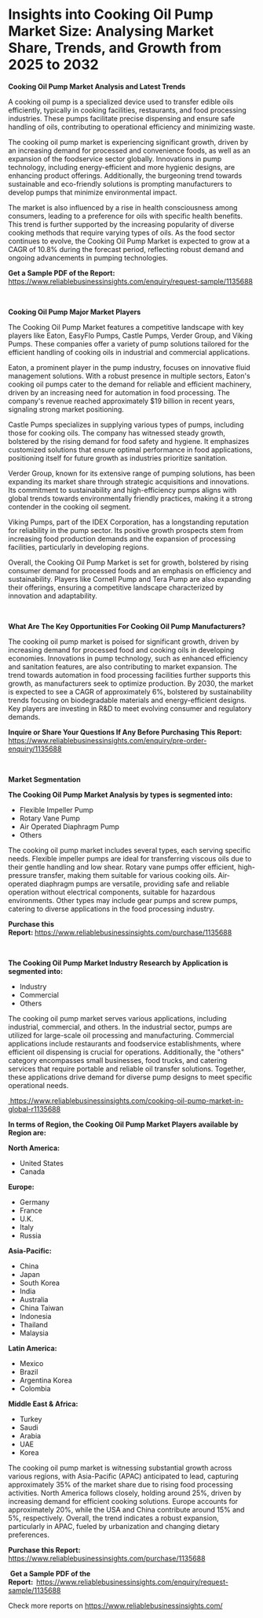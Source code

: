 <p><h1>Insights into Cooking Oil Pump Market Size: Analysing Market Share, Trends, and Growth from 2025 to 2032</h1></p><p><strong>Cooking Oil Pump Market Analysis and Latest Trends</strong></p>
<p><p>A cooking oil pump is a specialized device used to transfer edible oils efficiently, typically in cooking facilities, restaurants, and food processing industries. These pumps facilitate precise dispensing and ensure safe handling of oils, contributing to operational efficiency and minimizing waste. </p><p>The cooking oil pump market is experiencing significant growth, driven by an increasing demand for processed and convenience foods, as well as an expansion of the foodservice sector globally. Innovations in pump technology, including energy-efficient and more hygienic designs, are enhancing product offerings. Additionally, the burgeoning trend towards sustainable and eco-friendly solutions is prompting manufacturers to develop pumps that minimize environmental impact.</p><p>The market is also influenced by a rise in health consciousness among consumers, leading to a preference for oils with specific health benefits. This trend is further supported by the increasing popularity of diverse cooking methods that require varying types of oils. As the food sector continues to evolve, the Cooking Oil Pump Market is expected to grow at a CAGR of 10.8% during the forecast period, reflecting robust demand and ongoing advancements in pumping technologies.</p></p>
<p><strong>Get a Sample PDF of the Report:&nbsp;</strong> <a href="https://www.reliablebusinessinsights.com/enquiry/request-sample/1135688?utm_campaign=3366&utm_medium=2&utm_source=Github&utm_content=ia&utm_term=09042025&utm_id=cooking-oil-pump">https://www.reliablebusinessinsights.com/enquiry/request-sample/1135688</a></p>
<p>&nbsp;</p>
<p><strong>Cooking Oil Pump Major Market Players</strong></p>
<p><p>The Cooking Oil Pump Market features a competitive landscape with key players like Eaton, EasyFlo Pumps, Castle Pumps, Verder Group, and Viking Pumps. These companies offer a variety of pump solutions tailored for the efficient handling of cooking oils in industrial and commercial applications.</p><p>Eaton, a prominent player in the pump industry, focuses on innovative fluid management solutions. With a robust presence in multiple sectors, Eaton's cooking oil pumps cater to the demand for reliable and efficient machinery, driven by an increasing need for automation in food processing. The company's revenue reached approximately $19 billion in recent years, signaling strong market positioning.</p><p>Castle Pumps specializes in supplying various types of pumps, including those for cooking oils. The company has witnessed steady growth, bolstered by the rising demand for food safety and hygiene. It emphasizes customized solutions that ensure optimal performance in food applications, positioning itself for future growth as industries prioritize sanitation.</p><p>Verder Group, known for its extensive range of pumping solutions, has been expanding its market share through strategic acquisitions and innovations. Its commitment to sustainability and high-efficiency pumps aligns with global trends towards environmentally friendly practices, making it a strong contender in the cooking oil segment.</p><p>Viking Pumps, part of the IDEX Corporation, has a longstanding reputation for reliability in the pump sector. Its positive growth prospects stem from increasing food production demands and the expansion of processing facilities, particularly in developing regions.</p><p>Overall, the Cooking Oil Pump Market is set for growth, bolstered by rising consumer demand for processed foods and an emphasis on efficiency and sustainability. Players like Cornell Pump and Tera Pump are also expanding their offerings, ensuring a competitive landscape characterized by innovation and adaptability.</p></p>
<p>&nbsp;</p>
<p><strong>What Are The Key Opportunities For Cooking Oil Pump Manufacturers?</strong></p>
<p><p>The cooking oil pump market is poised for significant growth, driven by increasing demand for processed food and cooking oils in developing economies. Innovations in pump technology, such as enhanced efficiency and sanitation features, are also contributing to market expansion. The trend towards automation in food processing facilities further supports this growth, as manufacturers seek to optimize production. By 2030, the market is expected to see a CAGR of approximately 6%, bolstered by sustainability trends focusing on biodegradable materials and energy-efficient designs. Key players are investing in R&D to meet evolving consumer and regulatory demands.</p></p>
<p><strong>Inquire or Share Your Questions If Any Before Purchasing This Report:</strong> <a href="https://www.reliablebusinessinsights.com/enquiry/pre-order-enquiry/1135688?utm_campaign=3366&utm_medium=2&utm_source=Github&utm_content=ia&utm_term=09042025&utm_id=cooking-oil-pump">https://www.reliablebusinessinsights.com/enquiry/pre-order-enquiry/1135688</a></p>
<p>&nbsp;</p>
<p><strong>Market Segmentation</strong></p>
<p><strong>The Cooking Oil Pump Market Analysis by types is segmented into:</strong></p>
<p><ul><li>Flexible Impeller Pump</li><li>Rotary Vane Pump</li><li>Air Operated Diaphragm Pump</li><li>Others</li></ul></p>
<p><p>The cooking oil pump market includes several types, each serving specific needs. Flexible impeller pumps are ideal for transferring viscous oils due to their gentle handling and low shear. Rotary vane pumps offer efficient, high-pressure transfer, making them suitable for various cooking oils. Air-operated diaphragm pumps are versatile, providing safe and reliable operation without electrical components, suitable for hazardous environments. Other types may include gear pumps and screw pumps, catering to diverse applications in the food processing industry.</p></p>
<p><strong>Purchase this Report:&nbsp;</strong><a href="https://www.reliablebusinessinsights.com/purchase/1135688?utm_campaign=3366&utm_medium=2&utm_source=Github&utm_content=ia&utm_term=09042025&utm_id=cooking-oil-pump">https://www.reliablebusinessinsights.com/purchase/1135688</a></p>
<p>&nbsp;</p>
<p><strong>The Cooking Oil Pump Market Industry Research by Application is segmented into:</strong></p>
<p><ul><li>Industry</li><li>Commercial</li><li>Others</li></ul></p>
<p><p>The cooking oil pump market serves various applications, including industrial, commercial, and others. In the industrial sector, pumps are utilized for large-scale oil processing and manufacturing. Commercial applications include restaurants and foodservice establishments, where efficient oil dispensing is crucial for operations. Additionally, the "others" category encompasses small businesses, food trucks, and catering services that require portable and reliable oil transfer solutions. Together, these applications drive demand for diverse pump designs to meet specific operational needs.</p></p>
<p><a href="https://www.reliablebusinessinsights.com/cooking-oil-pump-market-in-global-r1135688?utm_campaign=3366&utm_medium=2&utm_source=Github&utm_content=ia&utm_term=09042025&utm_id=cooking-oil-pump">&nbsp;https://www.reliablebusinessinsights.com/cooking-oil-pump-market-in-global-r1135688</a></p>
<p><strong>In terms of Region, the Cooking Oil Pump Market Players available by Region are:</strong></p>
<p>
    <p> <strong> North America: </strong>
        <ul>
            <li>United States</li>
            <li>Canada</li>
        </ul>
        </p> 
    <p> <strong> Europe: </strong>
        <ul>
            <li>Germany</li>
            <li>France</li>
            <li>U.K.</li>
            <li>Italy</li>
            <li>Russia</li>
        </ul>
        </p> 
    <p> <strong> Asia-Pacific: </strong>
        <ul>
            <li>China</li>
            <li>Japan</li>
            <li>South Korea</li>
            <li>India</li>
            <li>Australia</li>
            <li>China Taiwan</li>
            <li>Indonesia</li>
            <li>Thailand</li>
            <li>Malaysia</li>
        </ul>
        </p> 
    <p> <strong> Latin America: </strong>
        <ul>
            <li>Mexico</li>
            <li>Brazil</li>
            <li>Argentina Korea</li>
            <li>Colombia</li>
        </ul>
        </p> 
    <p> <strong> Middle East & Africa: </strong>
        <ul>
            <li>Turkey</li>
            <li>Saudi</li>
            <li>Arabia</li>
            <li>UAE</li>
            <li>Korea</li>
        </ul>
    </p>
    </p>
<p><p>The cooking oil pump market is witnessing substantial growth across various regions, with Asia-Pacific (APAC) anticipated to lead, capturing approximately 35% of the market share due to rising food processing activities. North America follows closely, holding around 25%, driven by increasing demand for efficient cooking solutions. Europe accounts for approximately 20%, while the USA and China contribute around 15% and 5%, respectively. Overall, the trend indicates a robust expansion, particularly in APAC, fueled by urbanization and changing dietary preferences.</p></p>
<p><strong>Purchase this Report: </strong><a href="https://www.reliablebusinessinsights.com/purchase/1135688?utm_campaign=3366&utm_medium=2&utm_source=Github&utm_content=ia&utm_term=09042025&utm_id=cooking-oil-pump">https://www.reliablebusinessinsights.com/purchase/1135688</a></p>
<p>&nbsp;<strong>Get a Sample PDF of the Report:&nbsp;&nbsp;</strong><a href="https://www.reliablebusinessinsights.com/enquiry/request-sample/1135688?utm_campaign=3366&utm_medium=2&utm_source=Github&utm_content=ia&utm_term=09042025&utm_id=cooking-oil-pump">https://www.reliablebusinessinsights.com/enquiry/request-sample/1135688</a></p>
<p><strong></strong></p>
<p>Check more reports on <a href="https://www.reliablebusinessinsights.com/?utm_campaign=3366&utm_medium=2&utm_source=Github&utm_content=ia&utm_term=09042025&utm_id=cooking-oil-pump">https://www.reliablebusinessinsights.com/</a></p>